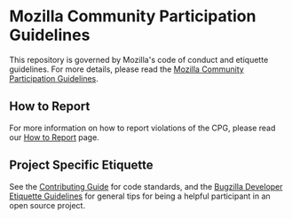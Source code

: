 # Mozilla Community Participation Guidelines

This repository is governed by Mozilla's code of conduct and etiquette guidelines.
For more details, please read the
[Mozilla Community Participation Guidelines](https://www.mozilla.org/about/governance/policies/participation/).

## How to Report

For more information on how to report violations of the CPG, please read our
[How to Report](https://www.mozilla.org/en-US/about/governance/policies/participation/reporting/)
page.

## Project Specific Etiquette

See the [Contributing Guide][cg] for code standards, and the
[Bugzilla Developer Etiquette Guidelines][bdeg] for general tips for being a
helpful participant in an open source project.

[cg]: https://github.com/mozilla/kuma/blob/master/CONTRIBUTING.md
[bdeg]: https://bugzilla.mozilla.org/page.cgi?id=etiquette.html
